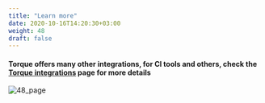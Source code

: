 ```yaml
---
title: "Learn more"
date: 2020-10-16T14:20:30+03:00
weight: 48
draft: false
---
```


#### Torque offers many other integrations, for CI tools and others, check the [Torque integrations](https://quali.com/torque-integrations/) page for more details
![48_page](/images/module3/48_page.png)
